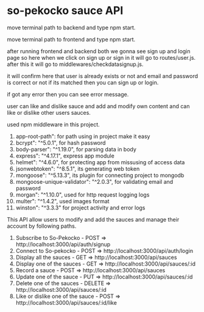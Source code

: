 # so-pekocko sauce API

move terminal path to backend and type npm start.

move terminal path to frontend and type npm start.

after running frontend and backend both
we gonna see sign up and login page so here when we click on sign up or sign in it will go to routes/user.js.
after this it will go to middlewares/checkdatasignup.js.

it will confirm here that user is already exists or not and email and password is correct or not if its matched then you can sign up or login.

if got any error then you can see error message.

user can like and dislike sauce and add and modify own content and can like or dislike other users sauces.

used npm middleware in this project.

1. app-root-path": for path using in project make it easy
2. bcrypt": "^5.0.1", for hash password
3. body-parser": "^1.19.0", for parsing data in body
4. express": "^4.17.1", express app module
5. helmet": "^4.6.0", for protecting app from missusing of access data
6. jsonwebtoken": "^8.5.1", its generating web token
7. mongoose": "^5.13.3", its plugin for connecting project to mongodb
8. mongoose-unique-validator": "^2.0.3", for validating email and password
9. morgan": "^1.10.0", used for http request logging logs
10. multer": "^1.4.2", used images format
11. winston": "^3.3.3" for project activity and error logs

This API allow users to modify and add the sauces and manage their account by following paths.

1. Subscribe to So-Pekocko - POST => http://localhost:3000/api/auth/signup
2. Connect to So-pekocko - POST => http://localhost:3000/api/auth/login
3. Display all the sauces - GET => http://localhost:3000/api/sauces
4. Display one of the sauces - GET => http://localhost:3000/api/sauces/:id
5. Record a sauce - POST => http://localhost:3000/api/sauces
6. Update one of the sauce - PUT => http://localhost:3000/api/sauces/:id
7. Delete one of the sauces - DELETE => http://localhost:3000/api/sauces/:id
8. Like or dislike one of the sauce - POST => http://localhost:3000/api/sauces/:id/like

